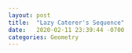 ```yaml
---
layout: post
title:  "Lazy Caterer's Sequence"
date:   2020-02-11 23:39:44 -0700
categories: Geometry
---
```


<object data="https://github.com/kaaniboy/math/raw/master/geometry/LazyCaterersSequence.pdf" width="1000" height="1000" type='application/pdf'></object>
